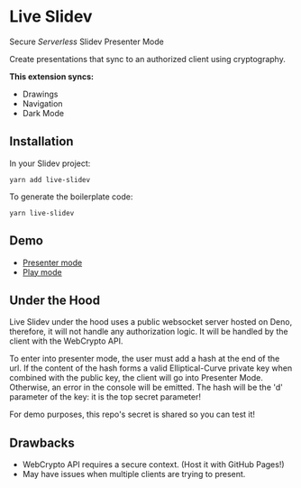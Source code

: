 # Live Slidev

Secure *Serverless* Slidev Presenter Mode

Create presentations that sync to an authorized client using cryptography.

**This extension syncs:**
- Drawings
- Navigation
- Dark Mode

## Installation

In your Slidev project:

```
yarn add live-slidev
```

To generate the boilerplate code:
```
yarn live-slidev
```

## Demo

- [Presenter mode](https://weisrc.github.io/live-slidev#WeHEBDagZzYKBFyGRVqPUdT64Jull3SGp60tTF4SrD3ZOaDWL8AnuJ_9ovtYUh7d)
- [Play mode](https://weisrc.github.io/live-slidev)

## Under the Hood

Live Slidev under the hood uses a public websocket server hosted on Deno, therefore, it will not handle any authorization logic. It will be handled by the client with the WebCrypto API.

To enter into presenter mode, the user must add a hash at the end of the url. If the content of the hash forms a valid Elliptical-Curve private key when combined with the public key, the client will go into Presenter Mode. Otherwise, an error in the console will be emitted. The hash will be the 'd' parameter of the key: it is the top secret parameter!

For demo purposes, this repo's secret is shared so you can test it!

## Drawbacks

- WebCrypto API requires a secure context. (Host it with GitHub Pages!)
- May have issues when multiple clients are trying to present.
